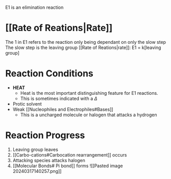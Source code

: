 E1 is an elimination reaction
# [[Rate of Reations|Rate]]
The 1 in E1 refers to the reaction only being dependant on only the slow step
The slow step is the leaving group
[[Rate of Reations|rate]]: E1 = k\[leaving group]  
# Reaction Conditions
- **HEAT**
	- Heat is the most important distinguishing feature for E1 reactions.
	- This is sometimes indicated with a $\Delta$
- Protic solvent
- Weak [[Nucleophiles and Electrophiles#Bases]]
	- This is a uncharged molecule or halogen that attacks a hydrogen
# Reaction Progress
1. Leaving group leaves
2. [[Carbo-cations#Carbocation rearrangement]] occurs
3. Attacking species attacks halogen
4. [[Molecular Bonds# Pi bond]] forms
![[Pasted image 20240317140257.png]]